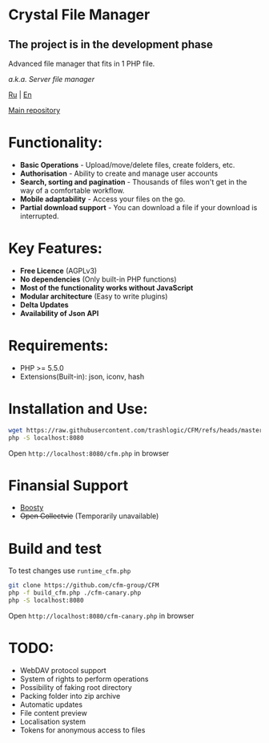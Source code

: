 # Crystal File Manager
## The project is in the development phase

Advanced file manager that fits in 1 PHP file.

*a.k.a. Server file manager*

[Ru](README.ru.md) | [En](README.md)

[Main repository](https://gitflic.ru/project/consensus/cfm)

# Functionality:
 - **Basic Operations** - Upload/move/delete files, create folders, etc.
 - **Authorisation** - Ability to create and manage user accounts
 - **Search, sorting and pagination** - Thousands of files won't get in the way of a comfortable workflow.
 - **Mobile adaptability** - Access your files on the go.
 - **Partial download support** - You can download a file if your download is interrupted.

 # Key Features:
 - **Free Licence** (AGPLv3)
 - **No dependencies** (Only built-in PHP functions)
 - **Most of the functionality works without JavaScript**
 - **Modular architecture** (Easy to write plugins)
 - **Delta Updates**
 - **Availability of Json API**

# Requirements:
 - PHP >= 5.5.0
 - Extensions(Built-in): json, iconv, hash

# Installation and Use:
```bash
wget https://raw.githubusercontent.com/trashlogic/CFM/refs/heads/master/cfm.php
php -S localhost:8080
```
Open `http://localhost:8080/cfm.php` in browser

# Finansial Support
 - [Boosty](https://boosty.to/trashlogic/donate)
 - ~~Open Collectvie~~ (Temporarily unavailable)

# Build and test
To test changes use `runtime_cfm.php`

```bash
git clone https://github.com/cfm-group/CFM
php -f build_cfm.php ./cfm-canary.php
php -S localhost:8080
```
Open `http://localhost:8080/cfm-canary.php` in browser

# TODO:
 - WebDAV protocol support
 - System of rights to perform operations
 - Possibility of faking root directory
 - Packing folder into zip archive
 - Automatic updates
 - File content preview
 - Localisation system
 - Tokens for anonymous access to files

